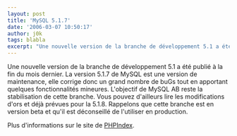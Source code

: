 ```yaml
---
layout: post
title: 'MySQL 5.1.7'
date: '2006-03-07 10:50:17'
author: j0k
tags: blabla
excerpt: "Une nouvelle version de la branche de développement 5.1 a été publié à la fin du mois dernier.     \nLa version 5.1.7 de MySQL est une version de maintenance, elle corrige donc un grand nombre de buGs tout en apportant quelques fonctionnalités mineures. L'objectif de MySQL AB reste la stabilisation de cette branche. Vous pouvez d'ailleurs lire les modifications      …"
---
```


Une nouvelle version de la branche de développement 5.1 a été publié à la fin du mois dernier.
La version 5.1.7 de MySQL est une version de maintenance, elle corrige donc un grand nombre de buGs tout en apportant quelques fonctionnalités mineures. L'objectif de MySQL AB reste la stabilisation de cette branche. Vous pouvez d'ailleurs lire les modifications d'ors et déjà prévues pour la 5.1.8.   Rappelons que cette branche est en version beta et qu'il est déconseillé de l'utiliser en production.

Plus d'informations sur le site de [PHPIndex](http://www.phpindex.com/index.php/2006/03/07/1980-mysql-517).
